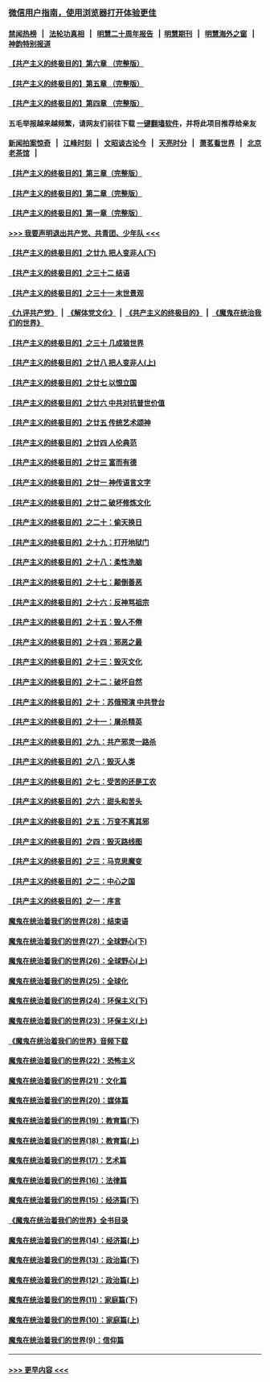 ### [微信用户指南，使用浏览器打开体验更佳](https://github.com/gfw-breaker/banned-news1/blob/master/indexes/wechat-guide.md?t=0)
#### [禁闻热榜](热点新闻.md?t=0)  &nbsp;&nbsp;|&nbsp;&nbsp; [法轮功真相](https://github.com/gfw-breaker/truth/blob/master/README.md?t=0) &nbsp;&nbsp;|&nbsp;&nbsp; [明慧二十周年报告](https://github.com/gfw-breaker/mh-reports/blob/master/README.md?t=0) &nbsp;&nbsp;|&nbsp;&nbsp;[明慧期刊](https://github.com/gfw-breaker/mh-qikan) &nbsp;&nbsp;|&nbsp;&nbsp; [明慧海外之窗](https://github.com/gfw-breaker/mh-news/blob/master/README.md?t=0) &nbsp;&nbsp;|&nbsp;&nbsp; [神韵特别报道](https://github.com/gfw-breaker/mh-news/blob/master/shenyun.md?t=0)
#### [【共产主义的终极目的】第六章 （完整版）](../pages/nsc422/n11428913.md?t=02072044) 
#### [【共产主义的终极目的】第五章 （完整版）](../pages/nsc422/n11428912.md?t=02072044) 
#### [【共产主义的终极目的】第四章 （完整版）](../pages/nsc422/n11428907.md?t=02072044) 
#### 五毛举报越来越频繁，请网友们前往下载 [一键翻墙软件](https://github.com/gfw-breaker/ssr-accounts)，并将此项目推荐给亲友
#### [新闻拍案惊奇](https://github.com/gfw-breaker/banned-news1/blob/master/pages/link4.md) &nbsp;&nbsp;|&nbsp;&nbsp; [江峰时刻](https://github.com/gfw-breaker/banned-news1/blob/master/pages/link4.md) &nbsp;&nbsp;|&nbsp;&nbsp; [文昭谈古论今](https://github.com/gfw-breaker/banned-news1/blob/master/pages/link4.md) &nbsp;&nbsp;|&nbsp;&nbsp; [天亮时分](https://github.com/gfw-breaker/banned-news1/blob/master/pages/link4.md) &nbsp;&nbsp;|&nbsp;&nbsp; [萧茗看世界](https://github.com/gfw-breaker/banned-news1/blob/master/pages/link4.md) &nbsp;&nbsp;|&nbsp;&nbsp; [北京老茶馆](https://github.com/gfw-breaker/banned-news1/blob/master/pages/link4.md) &nbsp;&nbsp;|&nbsp;&nbsp; 
#### [【共产主义的终极目的】第三章（完整版）](../pages/nsc422/n11428848.md?t=02072044) 
#### [【共产主义的终极目的】第二章（完整版）](../pages/nsc422/n11428831.md?t=02072044) 
#### [【共产主义的终极目的】第一章（完整版）](../pages/nsc422/n11417651.md?t=02072044) 
#### [>>> 我要声明退出共产党、共青团、少年队 <<<](https://github.com/begood0513/goodnews/blob/master/quit/letter.md) 
#### [【共产主义的终极目的】之廿九 把人变非人(下)](../pages/nsc422/n11344140.md?t=02072044) 
#### [【共产主义的终极目的】之三十二 结语](../pages/nsc422/n11360535.md?t=02072044) 
#### [【共产主义的终极目的】之三十一 末世景观](../pages/nsc422/n11351129.md?t=02072044) 
#### [《九评共产党》](https://github.com/begood0513/9ping.md/blob/master/README.md) &nbsp;|&nbsp; [《解体党文化》](../../../../jtdwh.md/blob/master/README.md)  &nbsp;|&nbsp; [《共产主义的终极目的》](../../../../gczydzjmd.md/blob/master/README.md) &nbsp;|&nbsp; [《魔鬼在统治我们的世界》](../../../../mgztzwmdsj.md/blob/master/README.md) 
#### [【共产主义的终极目的】之三十 几成狼世界](../pages/nsc422/n11348280.md?t=02072044) 
#### [【共产主义的终极目的】之廿八 把人变非人(上)](../pages/nsc422/n11340492.md?t=02072044) 
#### [【共产主义的终极目的】之廿七 以恨立国](../pages/nsc422/n11336944.md?t=02072044) 
#### [【共产主义的终极目的】之廿六 中共对抗普世价值](../pages/nsc422/n11324785.md?t=02072044) 
#### [【共产主义的终极目的】之廿五 传统艺术颂神](../pages/nsc422/n11296396.md?t=02072044) 
#### [【共产主义的终极目的】之廿四 人伦典范](../pages/nsc422/n11296397.md?t=02072044) 
#### [【共产主义的终极目的】之廿三 富而有德](../pages/nsc422/n11283598.md?t=02072044) 
#### [【共产主义的终极目的】之廿一 神传语言文字](../pages/nsc422/n11263265.md?t=02072044) 
#### [【共产主义的终极目的】之廿二 破坏修炼文化](../pages/nsc422/n11245728.md?t=02072044) 
#### [【共产主义的终极目的】之二十：偷天换日](../pages/nsc422/n11238846.md?t=02072044) 
#### [【共产主义的终极目的】之十九：打开地狱门](../pages/nsc422/n11206376.md?t=02072044) 
#### [【共产主义的终极目的】之十八：柔性洗脑](../pages/nsc422/n11199994.md?t=02072044) 
#### [【共产主义的终极目的】之十七：颠倒善恶](../pages/nsc422/n11179782.md?t=02072044) 
#### [【共产主义的终极目的】之十六：反神骂祖宗](../pages/nsc422/n11166798.md?t=02072044) 
#### [【共产主义的终极目的】之十五：毁人不倦](../pages/nsc422/n11166792.md?t=02072044) 
#### [【共产主义的终极目的】之十四：邪恶之最](../pages/nsc422/n11150249.md?t=02072044) 
#### [【共产主义的终极目的】之十三：毁灭文化](../pages/nsc422/n11135227.md?t=02072044) 
#### [【共产主义的终极目的】之十二：破坏自然](../pages/nsc422/n11135214.md?t=02072044) 
#### [【共产主义的终极目的】之十：苏俄预演 中共登台](../pages/nsc422/n11118424.md?t=02072044) 
#### [【共产主义的终极目的】之十一：屠杀精英](../pages/nsc422/n11118442.md?t=02072044) 
#### [【共产主义的终极目的】之九：共产邪灵一路杀](../pages/nsc422/n11114139.md?t=02072044) 
#### [【共产主义的终极目的】之八：毁灭人类](../pages/nsc422/n11108503.md?t=02072044) 
#### [【共产主义的终极目的】之七：受苦的还是工农](../pages/nsc422/n11101809.md?t=02072044) 
#### [【共产主义的终极目的】之六：甜头和苦头](../pages/nsc422/n11096971.md?t=02072044) 
#### [【共产主义的终极目的】之五：万变不离其邪](../pages/nsc422/n11091285.md?t=02072044) 
#### [【共产主义的终极目的】之四：毁灭路线图](../pages/nsc422/n11086284.md?t=02072044) 
#### [【共产主义的终极目的】之三：马克思魔变](../pages/nsc422/n11061941.md?t=02072044) 
#### [【共产主义的终极目的】之二：中心之国](../pages/nsc422/n11047728.md?t=02072044) 
#### [【共产主义的终极目的】之一：序言](../pages/nsc422/n11086077.md?t=02072044) 
#### [魔鬼在统治着我们的世界(28)：结束语](../pages/nsc422/n10936246.md?t=02072044) 
#### [魔鬼在统治着我们的世界(27)：全球野心(下)](../pages/nsc422/n10928319.md?t=02072044) 
#### [魔鬼在统治着我们的世界(26)：全球野心(上)](../pages/nsc422/n10900318.md?t=02072044) 
#### [魔鬼在统治着我们的世界(25)：全球化](../pages/nsc422/n10788205.md?t=02072044) 
#### [魔鬼在统治着我们的世界(24)：环保主义(下)](../pages/nsc422/n10695307.md?t=02072044) 
#### [魔鬼在统治着我们的世界(23)：环保主义(上)](../pages/nsc422/n10688613.md?t=02072044) 
#### [《魔鬼在统治着我们的世界》音频下载](../pages/nsc422/n10635553.md?t=02072044) 
#### [魔鬼在统治着我们的世界(22)：恐怖主义](../pages/nsc422/n10614727.md?t=02072044) 
#### [魔鬼在统治着我们的世界(21)：文化篇](../pages/nsc422/n10597706.md?t=02072044) 
#### [魔鬼在统治着我们的世界(20)：媒体篇](../pages/nsc422/n10586579.md?t=02072044) 
#### [魔鬼在统治着我们的世界(19)：教育篇(下)](../pages/nsc422/n10564808.md?t=02072044) 
#### [魔鬼在统治着我们的世界(18)：教育篇(上)](../pages/nsc422/n10526970.md?t=02072044) 
#### [魔鬼在统治着我们的世界(17)：艺术篇](../pages/nsc422/n10499093.md?t=02072044) 
#### [魔鬼在统治着我们的世界(16)：法律篇](../pages/nsc422/n10485969.md?t=02072044) 
#### [魔鬼在统治着我们的世界(15)：经济篇(下)](../pages/nsc422/n10469975.md?t=02072044) 
#### [《魔鬼在统治着我们的世界》全书目录](../pages/nsc422/n10464261.md?t=02072044) 
#### [魔鬼在统治着我们的世界(14)：经济篇(上)](../pages/nsc422/n10457370.md?t=02072044) 
#### [魔鬼在统治着我们的世界(13)：政治篇(下)](../pages/nsc422/n10448270.md?t=02072044) 
#### [魔鬼在统治着我们的世界(12)：政治篇(上)](../pages/nsc422/n10444576.md?t=02072044) 
#### [魔鬼在统治着我们的世界(11)：家庭篇(下)](../pages/nsc422/n10440961.md?t=02072044) 
#### [魔鬼在统治着我们的世界(10)：家庭篇(上)](../pages/nsc422/n10435448.md?t=02072044) 
#### [魔鬼在统治着我们的世界(9)：信仰篇](../pages/nsc422/n10432159.md?t=02072044) 

----
#### [ >>> 更早内容 <<< ](../indexes/nsc422-earlier.md)
